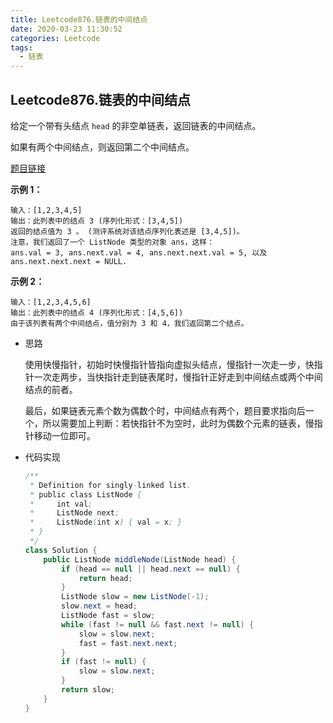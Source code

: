 ```yaml
---
title: Leetcode876.链表的中间结点
date: 2020-03-23 11:30:52
categories: Leetcode
tags:
  - 链表
---
```


## Leetcode876.链表的中间结点

给定一个带有头结点 `head` 的非空单链表，返回链表的中间结点。

如果有两个中间结点，则返回第二个中间结点。

 [题目链接](https://leetcode-cn.com/problems/middle-of-the-linked-list/ )

<!--more-->

**示例 1：**

```
输入：[1,2,3,4,5]
输出：此列表中的结点 3 (序列化形式：[3,4,5])
返回的结点值为 3 。 (测评系统对该结点序列化表述是 [3,4,5])。
注意，我们返回了一个 ListNode 类型的对象 ans，这样：
ans.val = 3, ans.next.val = 4, ans.next.next.val = 5, 以及 ans.next.next.next = NULL.
```

**示例 2：**

```
输入：[1,2,3,4,5,6]
输出：此列表中的结点 4 (序列化形式：[4,5,6])
由于该列表有两个中间结点，值分别为 3 和 4，我们返回第二个结点。
```

- 思路

  使用快慢指针，初始时快慢指针皆指向虚拟头结点，慢指针一次走一步，快指针一次走两步，当快指针走到链表尾时，慢指针正好走到中间结点或两个中间结点的前者。

  最后，如果链表元素个数为偶数个时，中间结点有两个，题目要求指向后一个，所以需要加上判断：若快指针不为空时，此时为偶数个元素的链表，慢指针移动一位即可。

- 代码实现

  ```java
  /**
   * Definition for singly-linked list.
   * public class ListNode {
   *     int val;
   *     ListNode next;
   *     ListNode(int x) { val = x; }
   * }
   */
  class Solution {
      public ListNode middleNode(ListNode head) {
          if (head == null || head.next == null) {
              return head;
          }
          ListNode slow = new ListNode(-1);
          slow.next = head;
          ListNode fast = slow;
          while (fast != null && fast.next != null) {
              slow = slow.next;
              fast = fast.next.next;
          }
          if (fast != null) {
              slow = slow.next;
          }
          return slow;
      }
  }
  ```

  